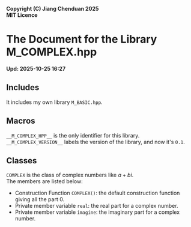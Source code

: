 **Copyright (C) Jiang Chenduan 2025**  
**MIT Licence**

# The Document for the Library M_COMPLEX.hpp

**Upd: 2025-10-25 16:27**

## Includes

It includes my own library `M_BASIC.hpp`.

## Macros

`__M_COMPLEX_HPP__` is the only identifier for this library.  
`__M_COMPLEX_VERSION__` labels the version of the library, and now it's `0.1`.

## Classes

`COMPLEX` is the class of complex numbers like $a + bi$.  
The members are listed below:
- Construction Function `COMPLEX()`: the default construction function giving all the part $0$.
- Private member variable `real`: the real part for a complex number.
- Private member variable `imagine`: the imaginary part for a complex number.